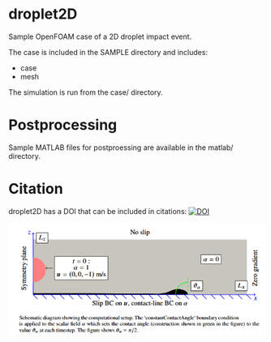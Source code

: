# droplet2D



Sample OpenFOAM case of a 2D droplet impact event.



The case is included in the SAMPLE directory and includes:



* case
* mesh



The simulation is run from the case/ directory.

# Postprocessing

Sample MATLAB files for postproessing are available in the matlab/ directory.

# Citation

droplet2D has a DOI that can be included in citations: [![DOI](https://zenodo.org/badge/1021409249.svg)](https://doi.org/10.5281/zenodo.16030414)



![Cartoon](cartoon.png)





